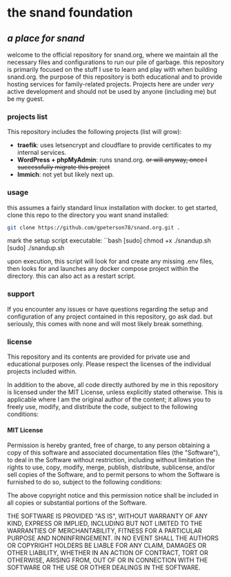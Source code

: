 # the snand foundation
*a place for snand*
---
welcome to the official repository for snand.org, where we maintain all the necessary files and configurations to run our pile of garbage. this repository is primarily focused on the stuff I use to learn and play with when building snand.org. the purpose of this repository is both educational and to provide hosting services for family-related projects. Projects here are under *very* active development and should not be used by anyone (including me) but be my guest.

### projects list
This repository includes the following projects (list will grow):

- **traefik**: uses letsencrypt and cloudflare to provide certificates to my internal services.
- **WordPress + phpMyAdmin**: runs snand.org. ~~or will anyway, once I successfully migrate this project~~
- **Immich**: not yet but likely next up.

### usage
this assumes a fairly standard linux installation with docker.  to get started, clone this repo to the directory you want snand installed:
```bash
git clone https://github.com/gpeterson78/snand.org.git .
```
mark the setup script executable:
``bash
[sudo] chmod +x ./snandup.sh
[sudo] ./snandup.sh

upon execution, this script will look for and create any missing .env files, then looks for and launches any docker compose project within the directory.  this can also act as a restart script.

### support
If you encounter any issues or have questions regarding the setup and configuration of any project contained in this repository, go ask dad.  but seriously, this comes with none and will most likely break something.

### license
This repository and its contents are provided for private use and educational purposes only. Please respect the licenses of the individual projects included within.

In addition to the above, all code directly authored by me in this repository is licensed under the MIT License, unless explicitly stated otherwise. This is applicable where I am the original author of the content; it allows you to freely use, modify, and distribute the code, subject to the following conditions:

#### MIT License
Permission is hereby granted, free of charge, to any person obtaining a copy of this software and associated documentation files (the "Software"), to deal in the Software without restriction, including without limitation the rights to use, copy, modify, merge, publish, distribute, sublicense, and/or sell copies of the Software, and to permit persons to whom the Software is furnished to do so, subject to the following conditions:

The above copyright notice and this permission notice shall be included in all copies or substantial portions of the Software.

THE SOFTWARE IS PROVIDED "AS IS", WITHOUT WARRANTY OF ANY KIND, EXPRESS OR IMPLIED, INCLUDING BUT NOT LIMITED TO THE WARRANTIES OF MERCHANTABILITY, FITNESS FOR A PARTICULAR PURPOSE AND NONINFRINGEMENT. IN NO EVENT SHALL THE AUTHORS OR COPYRIGHT HOLDERS BE LIABLE FOR ANY CLAIM, DAMAGES OR OTHER LIABILITY, WHETHER IN AN ACTION OF CONTRACT, TORT OR OTHERWISE, ARISING FROM, OUT OF OR IN CONNECTION WITH THE SOFTWARE OR THE USE OR OTHER DEALINGS IN THE SOFTWARE.